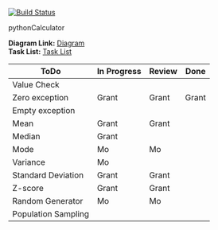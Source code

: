 [![Build Status](https://travis-ci.com/gschweber12/pythonCalculator.svg?branch=master)](https://travis-ci.com/gschweber12/pythonCalculator)

pythonCalculator

**Diagram Link:** [Diagram](/diagram.md)  
**Task List:** [Task List](/tasklist.md)

| ToDo                | In Progress | Review | Done |
|---------------------|-------------|--------|------|
| Value Check         |             |        |      |
| Zero exception      |    Grant    |Grant   |Grant |
| Empty exception     |             |        |      |
| Mean                |    Grant    |Grant   |      |
| Median              |    Grant    |        |      |
| Mode                |    Mo       |Mo      |      |
| Variance            |    Mo       |        |      |
| Standard Deviation  |    Grant    |Grant   |      |
| Z-score             |    Grant    |Grant   |      |
| Random Generator    |    Mo       |Mo      |      |
| Population Sampling |             |        |      |
